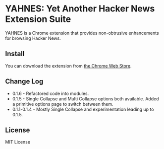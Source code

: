 YAHNES: Yet Another Hacker News Extension Suite
===============================================
YAHNES is a Chrome extension that provides non-obtrusive enhancements for browsing Hacker News.

Install
-------
You can download the extension from [the Chrome Web Store](https://chrome.google.com/webstore/detail/yet-another-hacker-news-e/cjeehaonbnnmnnlogkdnbicglhkinaoe).

Change Log
----------
* 0.1.6 - Refactored code into modules.
* 0.1.5 - Single Collapse and Multi Collapse options both available. Added a primitive options page to switch between them.
* 0.1.1-0.1.4 - Mostly Single Collapse and experimentation leading up to 0.1.5.

License
-------
MIT License
